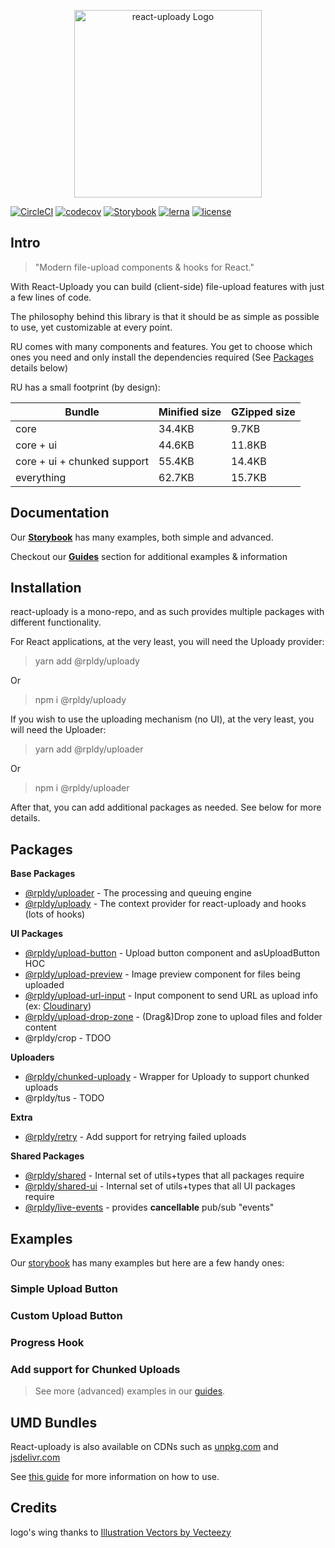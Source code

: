 <p align="center">
    <img src="https://res.cloudinary.com/yoav-cloud/image/upload/w_400/v22212321/icons/react-uploady-text-logo.png" width="300" alt='react-uploady Logo' aria-label='react-uploady' />
</p>

<p align="center">

[![CircleCI](https://circleci.com/gh/yoavniran/react-uploady.svg?style=svg)](https://circleci.com/gh/yoavniran/react-uploady)
[![codecov](https://codecov.io/gh/yoavniran/react-uploady/branch/master/graph/badge.svg)](https://codecov.io/gh/yoavniran/react-uploady)
[![Storybook](https://cdn.jsdelivr.net/gh/storybookjs/brand@master/badge/badge-storybook.svg)](https://react-uploady-storybook.netlify.com/)
[![lerna](https://img.shields.io/badge/maintained%20with-lerna-cc00ff.svg)](https://lerna.js.org/)
[![license](https://img.shields.io/github/license/yoavniran/react-uploady?color=blue&style=plastic)](https://github.com/yoavniran/react-uploady/blob/master/LICENCE)

</p>

## Intro

> "Modern file-upload components & hooks for React."

With React-Uploady you can build (client-side) file-upload features with just a few lines of code.

The philosophy behind this library is that it should be as simple as possible to use, yet customizable at every point. 

RU comes with many components and features. 
You get to choose which ones you need and only install the dependencies required (See [Packages](#packages) details below)

RU has a small footprint (by design):

| Bundle         | Minified size | GZipped size
| -------------- | ------------- | -------------
| core                         | 34.4KB          | 9.7KB
| core + ui                    | 44.6KB          | 11.8KB
| core + ui + chunked support  | 55.4KB          | 14.4KB
| everything                   | 62.7KB          | 15.7KB

## Documentation

Our __[Storybook](https://react-uploady-storybook.netlify.com/)__ has many examples, both simple and advanced.

<!--TODO XXXX Need animated gif here showing storybook XXXXX-->


Checkout our __[Guides](guides)__ section for additional examples & information

## Installation

react-uploady is a mono-repo, and as such provides multiple packages with different functionality.

For React applications, at the very least, you will need the Uploady provider:

> yarn add @rpldy/uploady

Or

> npm i @rpldy/uploady

If you wish to use the uploading mechanism (no UI), at the very least, you will need the Uploader:

> yarn add @rpldy/uploader

Or

> npm i @rpldy/uploader


After that, you can add additional packages as needed. See below for more details.

## Packages

**Base Packages**

* [@rpldy/uploader](packages/uploader) - The processing and queuing engine
* [@rpldy/uploady](packages/ui/uploady) - The context provider for react-uploady and hooks (lots of hooks)

**UI Packages**
* [@rpldy/upload-button](packages/ui/upload-button) - Upload button component and asUploadButton HOC  
* [@rpldy/upload-preview](packages/ui/upload-preview) - Image preview component for files being uploaded 
* [@rpldy/upload-url-input](packages/ui/upload-url-input) - Input component to send URL as upload info (ex: [Cloudinary](https://cloudinary.com/documentation/upload_images#auto_fetching_remote_images))
* [@rpldy/upload-drop-zone](packages/ui/upload-drop-zone) - (Drag&)Drop zone to upload files and folder content
* @rpldy/crop - TDOO

**Uploaders**
* [@rpldy/chunked-uploady](packages/ui/chunked-uploady) - Wrapper for Uploady to support chunked uploads
* @rpldy/tus - TODO 

**Extra**
* [@rpldy/retry](packages/retry) - Add support for retrying failed uploads

**Shared Packages**

* [@rpldy/shared](packages/shared) - Internal set of utils+types that all packages require  
* [@rpldy/shared-ui](packages/ui/shared) - Internal set of utils+types that all UI packages require 
* [@rpldy/live-events](packages/life-events) - provides **cancellable** pub/sub "events" 


## Examples

Our [storybook](https://react-uploady-storybook.netlify.com/) has many examples but here are a few handy ones:

### Simple Upload Button

### Custom Upload Button

### Progress Hook

### Add support for Chunked Uploads


> See more (advanced) examples in our [guides](guides).

## UMD Bundles

React-uploady is also available on CDNs such as [unpkg.com](https://unpkg.com) and [jsdelivr.com](https://www.jsdelivr.com/)

<!-- TOOD: add urls here -->

See [this guide](guides/UMD.md) for more information on how to use.

## Credits

logo's wing thanks to <a href="https://www.vecteezy.com/free-vector/illustration">Illustration Vectors by Vecteezy</a>